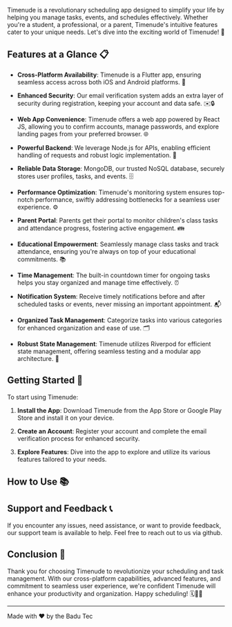 

Timenude is a revolutionary scheduling app designed to simplify your life by helping you manage tasks, events, and schedules effectively. Whether you're a student, a professional, or a parent, Timenude's intuitive features cater to your unique needs. Let's dive into the exciting world of Timenude! 🎉

## Features at a Glance 📋

- **Cross-Platform Availability**: Timenude is a Flutter app, ensuring seamless access across both iOS and Android platforms. 📱

- **Enhanced Security**: Our email verification system adds an extra layer of security during registration, keeping your account and data safe. ✉️🔒

- **Web App Convenience**: Timenude offers a web app powered by React JS, allowing you to confirm accounts, manage passwords, and explore landing pages from your preferred browser. 🌐

- **Powerful Backend**: We leverage Node.js for APIs, enabling efficient handling of requests and robust logic implementation. 🚀

- **Reliable Data Storage**: MongoDB, our trusted NoSQL database, securely stores user profiles, tasks, and events. 🗄️

- **Performance Optimization**: Timenude's monitoring system ensures top-notch performance, swiftly addressing bottlenecks for a seamless user experience. ⚙️

- **Parent Portal**: Parents get their portal to monitor children's class tasks and attendance progress, fostering active engagement. 👪

- **Educational Empowerment**: Seamlessly manage class tasks and track attendance, ensuring you're always on top of your educational commitments. 📚

- **Time Management**: The built-in countdown timer for ongoing tasks helps you stay organized and manage time effectively. ⏰

- **Notification System**: Receive timely notifications before and after scheduled tasks or events, never missing an important appointment. 📬

- **Organized Task Management**: Categorize tasks into various categories for enhanced organization and ease of use. 🗂️

- **Robust State Management**: Timenude utilizes Riverpod for efficient state management, offering seamless testing and a modular app architecture. 🌊

## Getting Started 🚀

To start using Timenude:

1. **Install the App**: Download Timenude from the App Store or Google Play Store and install it on your device.

2. **Create an Account**: Register your account and complete the email verification process for enhanced security.

3. **Explore Features**: Dive into the app to explore and utilize its various features tailored to your needs.

## How to Use 📚



## Support and Feedback 📞

If you encounter any issues, need assistance, or want to provide feedback, our support team is available to help. Feel free to reach out to us via github.

## Conclusion 🎉

Thank you for choosing Timenude to revolutionize your scheduling and task management. With our cross-platform capabilities, advanced features, and commitment to seamless user experience, we're confident Timenude will enhance your productivity and organization. Happy scheduling! 🗓️📲🚀

---

Made with ❤️ by the Badu Tec
